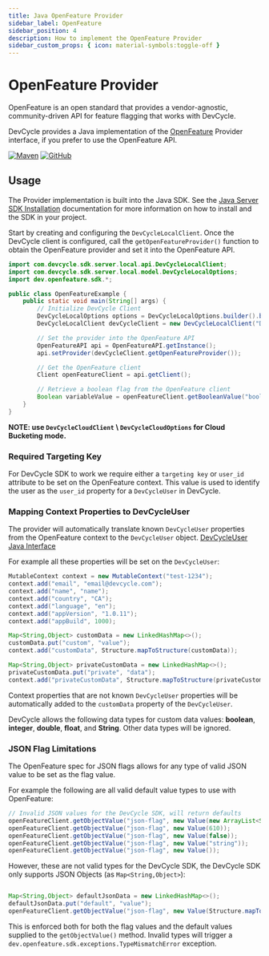 ```yaml
---
title: Java OpenFeature Provider
sidebar_label: OpenFeature
sidebar_position: 4
description: How to implement the OpenFeature Provider
sidebar_custom_props: { icon: material-symbols:toggle-off }
---
```


# OpenFeature Provider

OpenFeature is an open standard that provides a vendor-agnostic, community-driven API for feature flagging that works with DevCycle.

DevCycle provides a Java implementation of the [OpenFeature](https://openfeature.dev/) Provider interface, if you prefer to use the OpenFeature API.

[![Maven](https://badgen.net/maven/v/maven-central/com.devcycle/java-server-sdk)](https://search.maven.org/artifact/com.devcycle/java-server-sdk)
[![GitHub](https://img.shields.io/github/stars/devcyclehq/java-server-sdk.svg?style=social&label=Star&maxAge=2592000)](https://github.com/DevCycleHQ/java-server-sdk)

## Usage

The Provider implementation is built into the Java SDK. See the [Java Server SDK Installation](https://docs.devcycle.com/sdk/server-side-sdks/java/java-local-install) documentation for more information on how to install and the SDK in your project.

Start by creating and configuring the `DevCycleLocalClient`. Once the DevCycle client is configured, call the `getOpenFeatureProvider()` function to obtain the OpenFeature provider and set it into the OpenFeature API.

```java
import com.devcycle.sdk.server.local.api.DevCycleLocalClient;
import com.devcycle.sdk.server.local.model.DevCycleLocalOptions;
import dev.openfeature.sdk.*;

public class OpenFeatureExample {
    public static void main(String[] args) {
        // Initialize DevCycle Client
        DevCycleLocalOptions options = DevCycleLocalOptions.builder().build();
        DevCycleLocalClient devCycleClient = new DevCycleLocalClient("DEVCYCLE_SERVER_SDK_KEY", options);

        // Set the provider into the OpenFeature API
        OpenFeatureAPI api = OpenFeatureAPI.getInstance();
        api.setProvider(devCycleClient.getOpenFeatureProvider());

        // Get the OpenFeature client
        Client openFeatureClient = api.getClient();

        // Retrieve a boolean flag from the OpenFeature client
        Boolean variableValue = openFeatureClient.getBooleanValue("boolean-flag", false, new MutableContext("user-1234"));
    }
}
```

**NOTE: use `DevCycleCloudClient` \ `DevCycleCloudOptions` for Cloud Bucketing mode.**

### Required Targeting Key

For DevCycle SDK to work we require either a `targeting key` or `user_id` attribute to be set on the OpenFeature context.
This value is used to identify the user as the `user_id` property for a `DevCycleUser` in DevCycle.

### Mapping Context Properties to DevCycleUser

The provider will automatically translate known `DevCycleUser` properties from the OpenFeature context to the `DevCycleUser` object.
[DevCycleUser Java Interface](https://github.com/DevCycleHQ/java-server-sdk/blob/main/src/main/java/com/devcycle/sdk/server/common/model/DevCycleUser.java)

For example all these properties will be set on the `DevCycleUser`:

```java
MutableContext context = new MutableContext("test-1234");
context.add("email", "email@devcycle.com");
context.add("name", "name");
context.add("country", "CA");
context.add("language", "en");
context.add("appVersion", "1.0.11");
context.add("appBuild", 1000);

Map<String,Object> customData = new LinkedHashMap<>();
customData.put("custom", "value");
context.add("customData", Structure.mapToStructure(customData));

Map<String,Object> privateCustomData = new LinkedHashMap<>();
privateCustomData.put("private", "data");
context.add("privateCustomData", Structure.mapToStructure(privateCustomData));
```

Context properties that are not known `DevCycleUser` properties will be automatically added to the `customData` property of the `DevCycleUser`.

DevCycle allows the following data types for custom data values: **boolean**, **integer**, **double**, **float**, and **String**. Other data types will be ignored.

### JSON Flag Limitations

The OpenFeature spec for JSON flags allows for any type of valid JSON value to be set as the flag value.

For example the following are all valid default value types to use with OpenFeature:

```java
// Invalid JSON values for the DevCycle SDK, will return defaults
openFeatureClient.getObjectValue("json-flag", new Value(new ArrayList<String>(Arrays.asList("value1", "value2"))));
openFeatureClient.getObjectValue("json-flag", new Value(610));
openFeatureClient.getObjectValue("json-flag", new Value(false));
openFeatureClient.getObjectValue("json-flag", new Value("string"));
openFeatureClient.getObjectValue("json-flag", new Value());
```

However, these are not valid types for the DevCycle SDK, the DevCycle SDK only supports JSON Objects (as `Map<String,Object>`):

```java

Map<String,Object> defaultJsonData = new LinkedHashMap<>();
defaultJsonData.put("default", "value");
openFeatureClient.getObjectValue("json-flag", new Value(Structure.mapToStructure(defaultJsonData)));
```

This is enforced both for both the flag values and the default values supplied to the `getObjectValue()` method. Invalid types will trigger a `dev.openfeature.sdk.exceptions.TypeMismatchError` exception.

